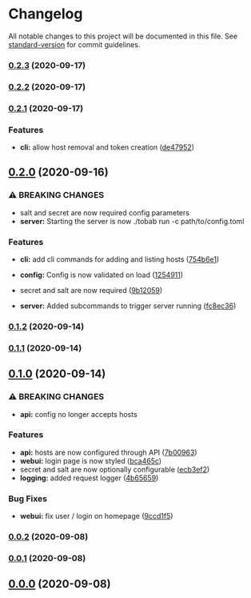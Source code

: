 # Changelog

All notable changes to this project will be documented in this file. See [standard-version](https://github.com/conventional-changelog/standard-version) for commit guidelines.

### [0.2.3](https://github.com/gnur/tobab/compare/v0.2.2...v0.2.3) (2020-09-17)

### [0.2.2](https://github.com/gnur/tobab/compare/v0.2.1...v0.2.2) (2020-09-17)

### [0.2.1](https://github.com/gnur/tobab/compare/v0.2.0...v0.2.1) (2020-09-17)


### Features

* **cli:** allow host removal and token creation ([de47952](https://github.com/gnur/tobab/commit/de4795255a7a767e1584cb14e64b7150db92d19c))

## [0.2.0](https://github.com/gnur/tobab/compare/v0.1.2...v0.2.0) (2020-09-16)


### ⚠ BREAKING CHANGES

* salt and secret are now required config parameters
* **server:** Starting the server is now ./tobab run -c path/to/config.toml

### Features

* **cli:** add cli commands for adding and listing hosts ([754b6e1](https://github.com/gnur/tobab/commit/754b6e1ea90353cace3bb50e85e82c262f2fafe6))
* **config:** Config is now validated on load ([1254911](https://github.com/gnur/tobab/commit/1254911f47a1b5aec70e5292cab790e6e9ad7b73))


* secret and salt are now required ([9b12059](https://github.com/gnur/tobab/commit/9b12059219889a78ec65dc8df58a75d9718950e4))
* **server:** Added subcommands to trigger server running ([fc8ec36](https://github.com/gnur/tobab/commit/fc8ec368814770b77c25bc5934458c49ce53a940))

### [0.1.2](https://github.com/gnur/tobab/compare/v0.1.1...v0.1.2) (2020-09-14)

### [0.1.1](https://github.com/gnur/tobab/compare/v0.1.0...v0.1.1) (2020-09-14)

## [0.1.0](https://github.com/gnur/tobab/compare/v0.0.2...v0.1.0) (2020-09-14)


### ⚠ BREAKING CHANGES

* **api:** config no longer accepts hosts

### Features

* **api:** hosts are now configured through API ([7b00963](https://github.com/gnur/tobab/commit/7b009635ccf2235de7bb7a3f09de3bf37768bb8b))
* **webui:** login page is now styled ([bca465c](https://github.com/gnur/tobab/commit/bca465cb082c188de57df3690ebd8e7e283571a0))
* secret and salt are now optionally configurable ([ecb3ef2](https://github.com/gnur/tobab/commit/ecb3ef2555ed650208747fbfdad0b21e721dc16e))
* **logging:** added request logger ([4b65659](https://github.com/gnur/tobab/commit/4b6565973df0527b57233a9a574f4b7398a9394d))


### Bug Fixes

* **webui:** fix user / login on homepage ([9ccd1f5](https://github.com/gnur/tobab/commit/9ccd1f57a2ef4c01702c1ef52bc0529941ae35b8))

### [0.0.2](https://github.com/gnur/tobab/compare/v0.0.1...v0.0.2) (2020-09-08)

### [0.0.1](https://github.com/gnur/tobab/compare/v0.0.0...v0.0.1) (2020-09-08)

## [0.0.0](https://github.com/gnur/tobab/compare/v0.0.0-mvp...v0.0.0) (2020-09-08)
